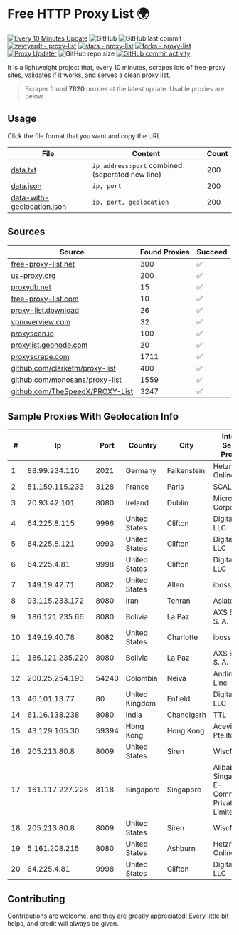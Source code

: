 
# Free HTTP Proxy List 🌍

[![Every 10 Minutes Update](https://github.com/mertguvencli/http-proxy-list/actions/workflows/main.yml/badge.svg?branch=main)](https://github.com/mertguvencli/http-proxy-list/actions/workflows/main.yml)
![GitHub](https://img.shields.io/github/license/mertguvencli/http-proxy-list)
![GitHub last commit](https://img.shields.io/github/last-commit/mertguvencli/http-proxy-list)
[![zevtyardt - proxy-list](https://img.shields.io/static/v1?label=zevtyardt&message=proxy-list&color=blue&logo=github)](https://github.com/zevtyardt/proxy-list "Go to GitHub repo")
[![stars - proxy-list](https://img.shields.io/github/stars/zevtyardt/proxy-list?style=social)](https://github.com/zevtyardt/proxy-list)
[![forks - proxy-list](https://img.shields.io/github/forks/zevtyardt/proxy-list?style=social)](https://github.com/zevtyardt/proxy-list)
[![Proxy Updater](https://github.com/zevtyardt/proxy-list/workflows/Proxy%20Updater/badge.svg)](https://github.com/zevtyardt/proxy-list/actions?query=workflow:"Proxy+Updater")
![GitHub repo size](https://img.shields.io/github/repo-size/zevtyardt/proxy-list)
[![GitHub commit activity](https://img.shields.io/github/commit-activity/m/zevtyardt/proxy-list?logo=commits)](https://github.com/zevtyardt/proxy-list/commits/main)

It is a lightweight project that, every 10 minutes, scrapes lots of free-proxy sites, validates if it works, and serves a clean proxy list.

> Scraper found **7620** proxies at the latest update. Usable proxies are below.

## Usage

Click the file format that you want and copy the URL.

|File|Content|Count|
|----|-------|-----|
|[data.txt](https://raw.githubusercontent.com/mertguvencli/http-proxy-list/main/proxy-list/data.txt)|`ip_address:port` combined (seperated new line)|200|
|[data.json](https://raw.githubusercontent.com/mertguvencli/http-proxy-list/main/proxy-list/data.json)|`ip, port`|200|
|[data-with-geolocation.json](https://raw.githubusercontent.com/mertguvencli/http-proxy-list/main/proxy-list/data-with-geolocation.json)|`ip, port, geolocation`|200|

## Sources

|Source|Found Proxies|Succeed|
|------|-------------|-------|
|[free-proxy-list.net](https://free-proxy-list.net)|300|✅|
|[us-proxy.org](https://www.us-proxy.org)|200|✅|
|[proxydb.net](http://proxydb.net)|15|✅|
|[free-proxy-list.com](https://free-proxy-list.com/?page=&port=&type%5B%5D=http&type%5B%5D=https&up_time=0&search=Search)|10|✅|
|[proxy-list.download](https://www.proxy-list.download/HTTP)|26|✅|
|[vpnoverview.com](https://vpnoverview.com/privacy/anonymous-browsing/free-proxy-servers)|32|✅|
|[proxyscan.io](https://www.proxyscan.io)|100|✅|
|[proxylist.geonode.com](https://proxylist.geonode.com/api/proxy-list?limit=300&page=1&sort_by=lastChecked&sort_type=desc&protocols=http,https)|20|✅|
|[proxyscrape.com](https://api.proxyscrape.com/v2/?request=displayproxies&protocol=http&timeout=10000&country=all&ssl=all&anonymity=all)|1711|✅|
|[github.com/clarketm/proxy-list](https://raw.githubusercontent.com/clarketm/proxy-list/master/proxy-list-raw.txt)|400|✅|
|[github.com/monosans/proxy-list](https://raw.githubusercontent.com/monosans/proxy-list/main/proxies/http.txt)|1559|✅|
|[github.com/TheSpeedX/PROXY-List](https://raw.githubusercontent.com/TheSpeedX/PROXY-List/master/http.txt)|3247|✅|


## Sample Proxies With Geolocation Info

|#|Ip|Port|Country|City|Internet Service Provider|
|-|--|----|-------|----|-------------------------|
|1|88.99.234.110|2021|Germany|Falkenstein|Hetzner Online GmbH|
|2|51.159.115.233|3128|France|Paris|SCALEWAY|
|3|20.93.42.101|8080|Ireland|Dublin|Microsoft Corporation|
|4|64.225.8.115|9996|United States|Clifton|DigitalOcean, LLC|
|5|64.225.8.121|9993|United States|Clifton|DigitalOcean, LLC|
|6|64.225.4.81|9998|United States|Clifton|DigitalOcean, LLC|
|7|149.19.42.71|8082|United States|Allen|iboss, inc|
|8|93.115.233.172|8080|Iran|Tehran|Asiatech|
|9|186.121.235.66|8080|Bolivia|La Paz|AXS Bolivia S. A.|
|10|149.19.40.78|8082|United States|Charlotte|iboss, inc|
|11|186.121.235.220|8080|Bolivia|La Paz|AXS Bolivia S. A.|
|12|200.25.254.193|54240|Colombia|Neiva|Andinet ON Line|
|13|46.101.13.77|80|United Kingdom|Enfield|DigitalOcean, LLC|
|14|61.16.138.238|8080|India|Chandigarh|TTL|
|15|43.129.165.30|59394|Hong Kong|Hong Kong|Aceville Pte.ltd|
|16|205.213.80.8|8009|United States|Siren|WiscNet|
|17|161.117.227.226|8118|Singapore|Singapore|Alibaba.com Singapore E-Commerce Private Limited|
|18|205.213.80.8|8009|United States|Siren|WiscNet|
|19|5.161.208.215|8080|United States|Ashburn|Hetzner Online GmbH|
|20|64.225.4.81|9998|United States|Clifton|DigitalOcean, LLC|



## Contributing

Contributions are welcome, and they are greatly appreciated! Every
little bit helps, and credit will always be given.

